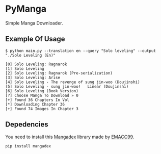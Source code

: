 
# PyManga
Simple Manga Downloader.

## Example Of Usage

```
$ python main.py --translation en --query "Solo leveling" --output "./Solo Leveling (En)"

[0] Solo Leveling: Ragnarok
[1] Solo Leveling
[2] Solo Leveling: Ragnarok (Pre-serialization)
[3] Solo Leveling: Arise
[4] Solo Leveling - The revenge of sung jin-woo (Doujinshi)
[5] Solo Leveling - sung jin-woo!   Linear (Doujinshi)
[6] Solo Leveling (Book Version)
[?] Choose Manga To Download » 0
[+] Found 36 Chapters In Vol
[*] Downloading Chapter 36
[+] Found 74 Images In Chapter 3
```

## Depedencies
You need to install this [Mangadex](https://github.com/EMACC99/mangadex/) library made by [EMACC99](https://github.com/EMACC99).

```
pip install mangadex
```
